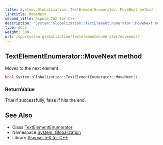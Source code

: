 ```yaml
---
title: System::Globalization::TextElementEnumerator::MoveNext method
linktitle: MoveNext
second_title: Aspose.TeX for C++
description: 'System::Globalization::TextElementEnumerator::MoveNext method. Moves to the next element in C++.'
type: docs
weight: 500
url: /cpp/system.globalization/textelementenumerator/movenext/
---
```

## TextElementEnumerator::MoveNext method


Moves to the next element.

```cpp
bool System::Globalization::TextElementEnumerator::MoveNext()
```


### ReturnValue

True if successfully, false if hits the end.

## See Also

* Class [TextElementEnumerator](../)
* Namespace [System::Globalization](../../)
* Library [Aspose.TeX for C++](../../../)
